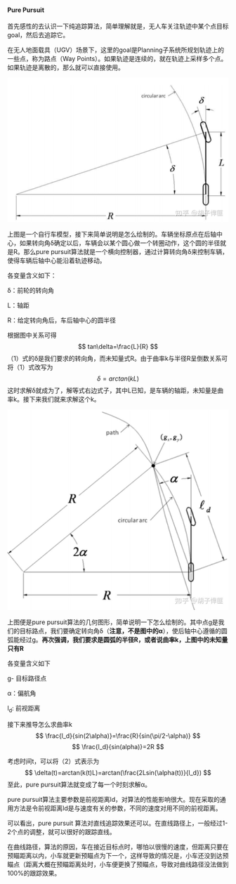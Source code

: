 #### Pure Pursuit

首先感性的去认识一下纯追踪算法，简单理解就是，无人车关注轨迹中某个点目标goal，然后去追踪它。

在无人地面载具（UGV）场景下，这里的goal是Planning子系统所规划轨迹上的一些点，称为路点（Way Points）。如果轨迹是连续的，就在轨迹上采样多个点。如果轨迹是离散的，那么就可以直接使用。



![img](pure_pursuit.assets/v2-d0dc4bd0e0289dd7a22a704f3d9ad8c3_1440w-20220412222657989.jpg)



上图是一个自行车模型，接下来简单说明是怎么绘制的。车辆坐标原点在后轴中心，如果转向角δ确定以后，车辆会以某个圆心做一个转圈动作，这个圆的半径就是R。那么pure pursuit算法就是一个横向控制器，通过计算转向角δ来控制车辆，使得车辆后轴中心能沿着轨迹移动。

各变量含义如下：

δ：前轮的转向角

L：轴距

R：给定转向角后，车后轴中心的圆半径

根据图中关系可得
$$
tan\delta=\frac{L}{R}
$$
（1）式的δ是我们要求的转向角，而未知量式R。由于曲率k与半径R呈倒数关系可将（1）式改写为
$$
\delta=arctan(kL)
$$
这时求解δ就成为了，解等式右边式子，其中L已知，是车辆的轴距，未知量是曲率k。接下来我们就来求解这个k。

![img](pure_pursuit.assets/v2-a229fa5ffc26f17f7d028064aee0e115_1440w-20220412222658448.jpg)

上图便是pure pursuit算法的几何图形，简单说明一下怎么绘制的。其中点g是我们的目标路点，我们要确定转向角δ（**注意，不是图中的α**），使后轴中心遵循的圆弧能经过g。**再次强调，我们要求是圆弧的半径R，或者说曲率k，上图中的未知量只有R**

各变量含义如下

g- 目标路径点

α：偏航角

l<sub>d</sub>: 前视距离

接下来推导怎么求曲率k
$$
\frac{l_d}{sin(2\alpha)}=\frac{R}{sin(\pi/2-\alpha)}
$$
$$
\frac{l_d}{sin(alpha)}=2R
$$

考虑时间t，可以将（2）式表示为
$$
\delta(t)=arctan(k(t)L)=arctan(\frac{2Lsin(\alpha(t))}{l_d})
$$
至此，pure pursuit算法就变成了每一个时刻求解α。



pure pursuit算法主要参数是前视距离ld，对算法的性能影响很大。现在采取的通用方法是令前视距离ld是与速度有关的参数，不同的速度对用不同的前视距离。



可以看出，pure pursuit 算法对直线追踪效果还可以。在直线路径上，一般经过1-2个点的调整，就可以很好的跟踪直线。

在曲线路径，算法的原因，车在接近目标点时，哪怕以很慢的速度，但距离只要在预瞄距离以内，小车就更新预瞄点为下一个，这样导致的情况是，小车还没到达预瞄点（距离大概在预瞄距离处时，小车便更换了预瞄点，导致对曲线路径没法做到100%的跟踪效果。